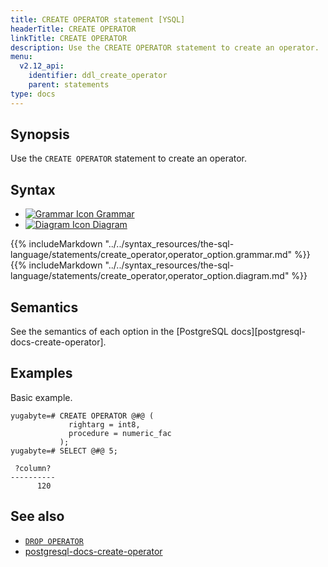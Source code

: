 ```yaml
---
title: CREATE OPERATOR statement [YSQL]
headerTitle: CREATE OPERATOR
linkTitle: CREATE OPERATOR
description: Use the CREATE OPERATOR statement to create an operator.
menu:
  v2.12_api:
    identifier: ddl_create_operator
    parent: statements
type: docs
---
```


## Synopsis

Use the `CREATE OPERATOR` statement to create an operator.

## Syntax

<ul class="nav nav-tabs nav-tabs-yb">
  <li >
    <a href="#grammar" class="nav-link active" id="grammar-tab" data-toggle="tab" role="tab" aria-controls="grammar" aria-selected="true">
      <img src="/icons/file-lines.svg" alt="Grammar Icon">
      Grammar
    </a>
  </li>
  <li>
    <a href="#diagram" class="nav-link" id="diagram-tab" data-toggle="tab" role="tab" aria-controls="diagram" aria-selected="false">
      <img src="/icons/diagram.svg" alt="Diagram Icon">
      Diagram
    </a>
  </li>
</ul>

<div class="tab-content">
  <div id="grammar" class="tab-pane fade show active" role="tabpanel" aria-labelledby="grammar-tab">
  {{% includeMarkdown "../../syntax_resources/the-sql-language/statements/create_operator,operator_option.grammar.md" %}}
  </div>
  <div id="diagram" class="tab-pane fade" role="tabpanel" aria-labelledby="diagram-tab">
  {{% includeMarkdown "../../syntax_resources/the-sql-language/statements/create_operator,operator_option.diagram.md" %}}
  </div>
</div>

## Semantics

See the semantics of each option in the [PostgreSQL docs][postgresql-docs-create-operator].

## Examples

Basic example.

```plpgsql
yugabyte=# CREATE OPERATOR @#@ (
             rightarg = int8,
             procedure = numeric_fac
           );
yugabyte=# SELECT @#@ 5;
```

```
 ?column?
----------
      120
```

## See also

- [`DROP OPERATOR`](../ddl_drop_operator)
- [postgresql-docs-create-operator](https://www.postgresql.org/docs/current/sql-createoperator.html)
